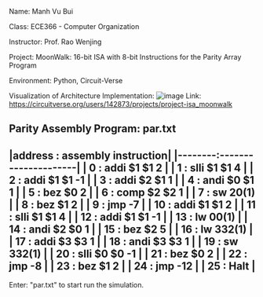 Name: Manh Vu Bui

Class: ECE366 - Computer Organization

Instructor: Prof. Rao Wenjing

Project: MoonWalk: 16-bit ISA with 8-bit Instructions for the Parity Array Program

Environment: Python, Circuit-Verse

Visualization of Architecture Implementation:
![image](https://github.com/FenixVu442/ECE366-Project-MoonWalk-ISA/assets/104748038/469d0b17-3ad0-4a3b-9aa4-2ead46cabf17)
Link: https://circuitverse.org/users/142873/projects/project-isa_moonwalk

Parity Assembly Program:  par.txt
--------------------------------
|address : assembly instruction|
|--------:---------------------|
|   0    : addi $1 $1 2        |
|   1    : slli $1 $1 4        |
|   2    : addi $1 $1 -1       |
|   3    : addi $2 $1 1        |
|   4    : andi $0 $1 1        |
|   5    : bez $0 2            |
|   6    : comp $2 $2 1        |
|   7    : sw $2 0($1)         |
|   8    : bez $1 2            |
|   9    : jmp -7              |
|  10    : addi $1 $1 2        |
|  11    : slli $1 $1 4        |
|  12    : addi $1 $1 -1       |
|  13    : lw $0 0($1)         |
|  14    : andi $2 $0 1        |
|  15    : bez $2 5            |
|  16    : lw $3 32($1)        |
|  17    : addi $3 $3 1        |
|  18    : andi $3 $3 1        |
|  19    : sw $3 32($1)        |
|  20    : slli $0 $0 -1       |
|  21    : bez $0 2            |
|  22    : jmp -8              |
|  23    : bez $1 2            |
|  24    : jmp -12             |
|  25    : Halt                |
--------------------------------

Enter: "par.txt" to start run the simulation. 
